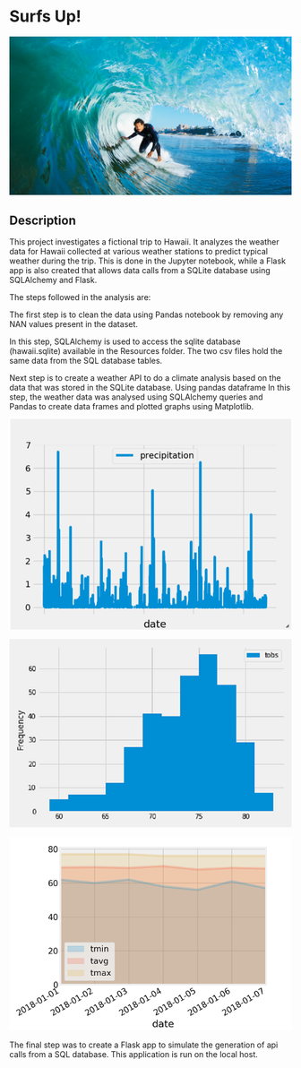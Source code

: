 # Surfs Up!

![surfs-up.jpeg](Images/surfs-up.png)

## Description

This project investigates a fictional trip to Hawaii. It analyzes the weather data for Hawaii collected at various weather stations to predict typical weather during the trip.
This is done in the Jupyter notebook, while a Flask app is also created that allows data calls from a SQLite database using SQLAlchemy and Flask.

The steps followed in the analysis are:

The first step is to clean the data using Pandas notebook by removing any NAN values present in the dataset.

In this step, SQLAlchemy is used to access the sqlite database (hawaii.sqlite) available in the Resources folder. The two csv files hold the same data from the SQL database tables.

Next step is to create a weather API to do a climate analysis based on the data that was stored in the SQLite database. Using pandas dataframe  In this step, the weather data was analysed using SQLAlchemy queries and Pandas to create data frames and plotted graphs using Matplotlib.

![precipitation](Images/precipitation.png)

![station](Images/station-histogram.png)

![daily_normals](Images/daily_normals.png)

The final step was to create a Flask app to simulate the generation of api calls from a SQL database. This application is run on the local host.